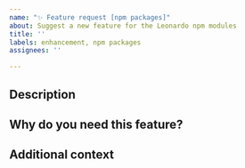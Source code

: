 ```yaml
---
name: "✨ Feature request [npm packages]"
about: Suggest a new feature for the Leonardo npm modules
title: ''
labels: enhancement, npm packages
assignees: ''

---
```


## Description
<!-- Describe your suggested feature in detail -->


## Why do you need this feature?
<!-- Tell us what this solves or why this is important to your use case -->


## Additional context
<!-- Add any other context, workarounds, or screenshots about your request -->
